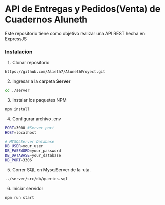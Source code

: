 # API de Entregas y Pedidos(Venta) de Cuadernos Aluneth

Este repositorio tiene como objetivo realizar una API REST hecha en ExpressJS

### Instalacion

1. Clonar repositorio

```sh
https://github.com/Alieth7/AlunethProyect.git
```

2. Ingresar a la carpeta **Server**

```sh
cd ./server
```

3. Instalar los paquetes NPM

```sh
npm install
```

4. Configurar archivo .env

```sh
PORT=3000 #Server port
HOST=localhost

# MYSQLServer Database
DB_USER=your_user
DB_PASSWORD=your_password
DB_DATABASE=your_database
DB_PORT=3306
```

5. Correr SQL en MysqlServer de la ruta.

```sh
../server/src/db/queries.sql
```

6. Iniciar servidor

```sh
npm run start
```
